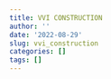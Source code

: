 ```yaml
---
title: VVI CONSTRUCTION
author: ''
date: '2022-08-29'
slug: vvi_construction
categories: []
tags: []
---
```

